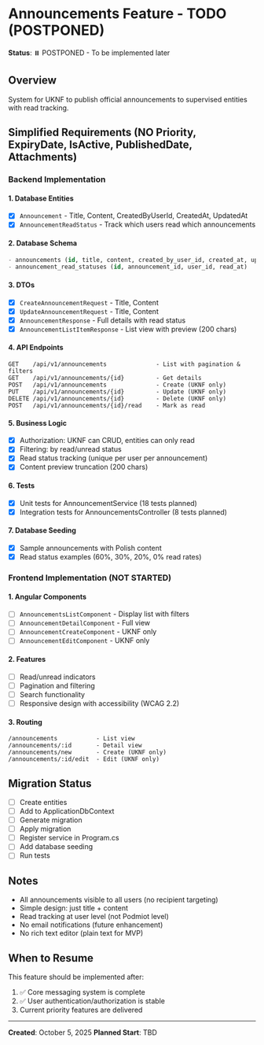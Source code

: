 # Announcements Feature - TODO (POSTPONED)

**Status**: ⏸️ POSTPONED - To be implemented later

## Overview
System for UKNF to publish official announcements to supervised entities with read tracking.

## Simplified Requirements (NO Priority, ExpiryDate, IsActive, PublishedDate, Attachments)

### Backend Implementation

#### 1. Database Entities
- [x] `Announcement` - Title, Content, CreatedByUserId, CreatedAt, UpdatedAt
- [x] `AnnouncementReadStatus` - Track which users read which announcements

#### 2. Database Schema
```sql
- announcements (id, title, content, created_by_user_id, created_at, updated_at)
- announcement_read_statuses (id, announcement_id, user_id, read_at)
```

#### 3. DTOs
- [x] `CreateAnnouncementRequest` - Title, Content
- [x] `UpdateAnnouncementRequest` - Title, Content
- [x] `AnnouncementResponse` - Full details with read status
- [x] `AnnouncementListItemResponse` - List view with preview (200 chars)

#### 4. API Endpoints
```
GET    /api/v1/announcements              - List with pagination & filters
GET    /api/v1/announcements/{id}         - Get details
POST   /api/v1/announcements              - Create (UKNF only)
PUT    /api/v1/announcements/{id}         - Update (UKNF only)
DELETE /api/v1/announcements/{id}         - Delete (UKNF only)
POST   /api/v1/announcements/{id}/read    - Mark as read
```

#### 5. Business Logic
- [x] Authorization: UKNF can CRUD, entities can only read
- [x] Filtering: by read/unread status
- [x] Read status tracking (unique per user per announcement)
- [x] Content preview truncation (200 chars)

#### 6. Tests
- [x] Unit tests for AnnouncementService (18 tests planned)
- [x] Integration tests for AnnouncementsController (8 tests planned)

#### 7. Database Seeding
- [x] Sample announcements with Polish content
- [x] Read status examples (60%, 30%, 20%, 0% read rates)

### Frontend Implementation (NOT STARTED)

#### 1. Angular Components
- [ ] `AnnouncementsListComponent` - Display list with filters
- [ ] `AnnouncementDetailComponent` - Full view
- [ ] `AnnouncementCreateComponent` - UKNF only
- [ ] `AnnouncementEditComponent` - UKNF only

#### 2. Features
- [ ] Read/unread indicators
- [ ] Pagination and filtering
- [ ] Search functionality
- [ ] Responsive design with accessibility (WCAG 2.2)

#### 3. Routing
```
/announcements           - List view
/announcements/:id       - Detail view
/announcements/new       - Create (UKNF only)
/announcements/:id/edit  - Edit (UKNF only)
```

## Migration Status
- [ ] Create entities
- [ ] Add to ApplicationDbContext
- [ ] Generate migration
- [ ] Apply migration
- [ ] Register service in Program.cs
- [ ] Add database seeding
- [ ] Run tests

## Notes
- All announcements visible to all users (no recipient targeting)
- Simple design: just title + content
- Read tracking at user level (not Podmiot level)
- No email notifications (future enhancement)
- No rich text editor (plain text for MVP)

## When to Resume
This feature should be implemented after:
1. ✅ Core messaging system is complete
2. ✅ User authentication/authorization is stable
3. Current priority features are delivered

---
**Created**: October 5, 2025
**Planned Start**: TBD
